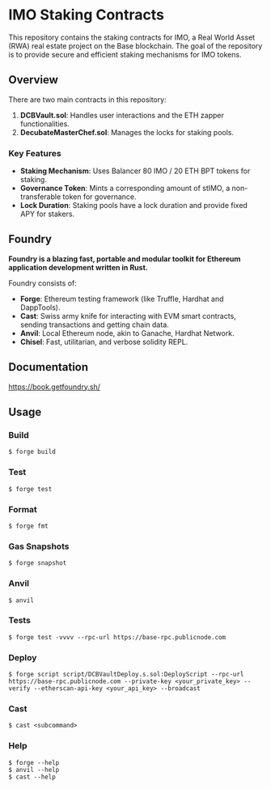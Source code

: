 # IMO Staking Contracts

This repository contains the staking contracts for IMO, a Real World Asset (RWA) real estate project on the Base blockchain. The goal of the repository is to provide secure and efficient staking mechanisms for IMO tokens.

## Overview

There are two main contracts in this repository:

1. **DCBVault.sol**: Handles user interactions and the ETH zapper functionalities.
2. **DecubateMasterChef.sol**: Manages the locks for staking pools.

### Key Features

- **Staking Mechanism**: Uses Balancer 80 IMO / 20 ETH BPT tokens for staking.
- **Governance Token**: Mints a corresponding amount of stIMO, a non-transferable token for governance.
- **Lock Duration**: Staking pools have a lock duration and provide fixed APY for stakers.

## Foundry

**Foundry is a blazing fast, portable and modular toolkit for Ethereum application development written in Rust.**

Foundry consists of:

-   **Forge**: Ethereum testing framework (like Truffle, Hardhat and DappTools).
-   **Cast**: Swiss army knife for interacting with EVM smart contracts, sending transactions and getting chain data.
-   **Anvil**: Local Ethereum node, akin to Ganache, Hardhat Network.
-   **Chisel**: Fast, utilitarian, and verbose solidity REPL.

## Documentation

https://book.getfoundry.sh/

## Usage

### Build

```shell
$ forge build
```

### Test

```shell
$ forge test
```

### Format

```shell
$ forge fmt
```

### Gas Snapshots

```shell
$ forge snapshot
```

### Anvil

```shell
$ anvil
```

### Tests
```shell
$ forge test -vvvv --rpc-url https://base-rpc.publicnode.com 
```

### Deploy

```shell
$ forge script script/DCBVaultDeploy.s.sol:DeployScript --rpc-url https://base-rpc.publicnode.com --private-key <your_private_key> --verify --etherscan-api-key <your_api_key> --broadcast
```

### Cast

```shell
$ cast <subcommand>
```

### Help

```shell
$ forge --help
$ anvil --help
$ cast --help
```
